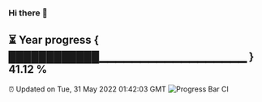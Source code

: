 ### Hi there 👋
⏳ Year progress { ████████████▁▁▁▁▁▁▁▁▁▁▁▁▁▁▁▁▁▁ } 41.12 %
---
⏰ Updated on Tue, 31 May 2022 01:42:03 GMT
![Progress Bar CI](https://github.com/liununu/liununu/workflows/Progress%20Bar%20CI/badge.svg)
